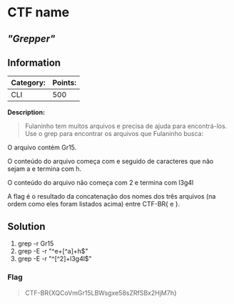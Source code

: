 # **CTF name**

## _"Grepper"_

## Information

| **Category:** | **Points:** |
| ------------- | ----------- |
| CLI           | 500         |

**Description:**

> Fulaninho tem muitos arquivos e precisa de ajuda para encontrá-los. Use o grep para encontrar os arquivos que Fulaninho busca:

O arquivo contém Gr15.

O conteúdo do arquivo começa com e seguido de caracteres que não sejam a e termina com h.

O conteúdo do arquivo não começa com 2 e termina com l3g4l

A flag é o resultado da concatenação dos nomes dos três arquivos (na ordem como eles foram listados acima) entre CTF-BR{ e }.

## Solution

1. grep -r Gr15
2. grep -E -r "^e+[^a]+h$"
3. grep -E -r "^[^2]+l3g4l$"

### Flag

> CTF-BR{XQCoVmGr15LBWsgxe58sZRfSBx2HjM7h}
